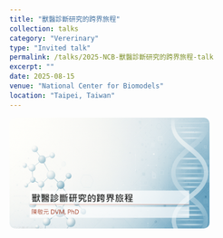 ```yaml
---
title: "獸醫診斷研究的跨界旅程"
collection: talks
category: "Vererinary"
type: "Invited talk"
permalink: /talks/2025-NCB-獸醫診斷研究的跨界旅程-talk
excerpt: ""
date: 2025-08-15
venue: "National Center for Biomodels"
location: "Taipei, Taiwan"
---
```


<img src='/images/20250815-ncb-talk.png' alt='20250815 NCB' style='max-width: 70%; border-radius: 10px; border: 2px solid # #08263D;'>
